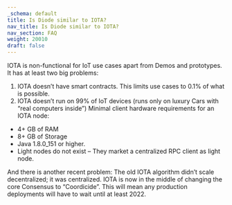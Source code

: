 ```yaml
---
_schema: default
title: Is Diode similar to IOTA?
nav_title: Is Diode similar to IOTA?
nav_section: FAQ
weight: 20010
draft: false
---
```

IOTA is non-functional for IoT use cases apart from Demos and prototypes. It has at least two big problems:

1. IOTA doesn’t have smart contracts. This limits use cases to 0.1% of what is possible.
2. IOTA doesn’t run on 99% of IoT devices (runs only on luxury Cars with “real computers inside”) Minimal client hardware requirements for an IOTA node:

* 4+ GB of RAM
* 8+ GB of Storage
* Java 1.8.0\_151 or higher.
* Light nodes do not exist – They market a centralized RPC client as light node.

And there is another recent problem: The old IOTA algorithm didn’t scale decentralized; it was centralized. IOTA is now in the middle of changing the core Consensus to “Coordicide”. This will mean any production deployments will have to wait until at least 2022.